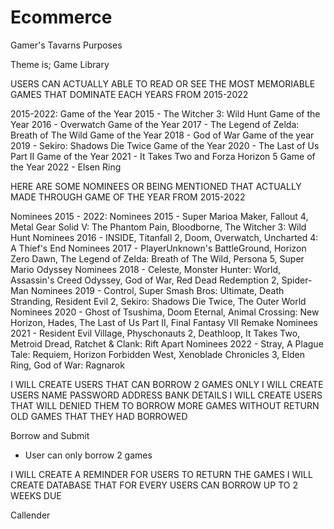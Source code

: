 # Ecommerce
Gamer's Tavarns Purposes

Theme is; 
Game Library

USERS CAN ACTUALLY ABLE TO READ OR SEE THE MOST MEMORIABLE GAMES THAT DOMINATE EACH YEARS FROM 2015-2022

2015-2022:
Game of the Year 2015 - The Witcher 3: Wild Hunt
Game of the Year 2016 - Overwatch
Game of the Year 2017 - The Legend of Zelda: Breath of The Wild
Game of the Year 2018 - God of War
Game of the year 2019 - Sekiro: Shadows Die Twice
Game of the Year 2020 - The Last of Us Part II
Game of the Year 2021 - It Takes Two and Forza Horizon 5
Game of the Year 2022 - Elsen Ring

HERE ARE SOME NOMINEES OR BEING MENTIONED THAT ACTUALLY MADE THROUGH GAME OF THE YEAR FROM 2015-2022

Nominees 2015 - 2022:
Nominees 2015 - Super Marioa Maker, Fallout 4, Metal Gear Solid V: The Phantom Pain, Bloodborne, The Witcher 3: Wild Hunt
Nominees 2016 - INSIDE, Titanfall 2, Doom, Overwatch, Uncharted 4: A Thief's End
Nominees 2017 - PlayerUnknown's BattleGround, Horizon Zero Dawn, The Legend of Zelda: Breath of The Wild, Persona 5, Super Mario Odyssey
Nominees 2018 - Celeste, Monster Hunter: World, Assassin's Creed Odyssey, God of War, Red Dead Redemption 2, Spider-Man
Nominees 2019 - Control, Super Smash Bros: Ultimate, Death Stranding, Resident Evil 2, Sekiro: Shadows Die Twice, The Outer World
Nominees 2020 - Ghost of Tsushima, Doom Eternal, Animal Crossing: New Horizon, Hades, The Last of Us Part II, Final Fantasy VII Remake
Nominees 2021 - Resident Evil Village, Physchonauts 2, Deathloop, It Takes Two, Metroid Dread, Ratchet & Clank: Rift Apart
Nominees 2022 - Stray, A Plague Tale: Requiem, Horizon Forbidden West, Xenoblade Chronicles 3, Elden Ring, God of War: Ragnarok

I WILL CREATE USERS THAT CAN BORROW 2 GAMES ONLY
I WILL CREATE USERS NAME PASSWORD ADDRESS BANK DETAILS
I WILL CREATE USERS THAT WILL DENIED THEM TO BORROW MORE GAMES WITHOUT RETURN OLD GAMES THAT THEY HAD BORROWED

Borrow and Submit
 - User can only borrow 2 games

I WILL CREATE A REMINDER FOR USERS TO RETURN THE GAMES
I WILL CREATE DATABASE THAT FOR EVERY USERS CAN BORROW UP TO 2 WEEKS DUE

Callender

